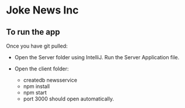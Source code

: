 # Joke News Inc

## To run the app
Once you have git pulled:

* Open the Server folder using IntelliJ. Run the Server Application file.

* Open the client folder:
  * createdb newsservice
  * npm install
  * npm start
  * port 3000 should open automatically.
